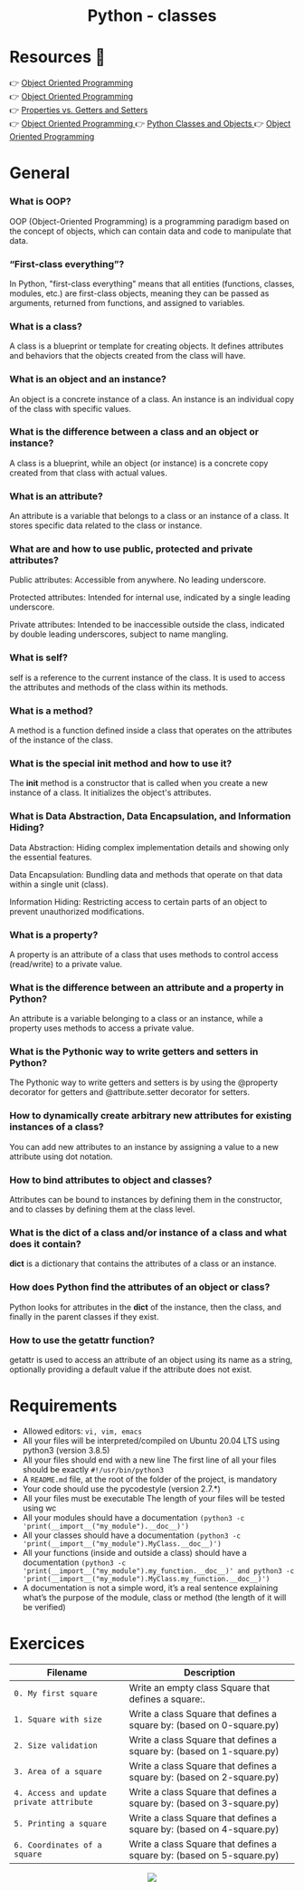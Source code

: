 <div align= "center">
  <h1>Python - classes</h1>
</div>

# Resources 👀

 👉 [Object Oriented Programming ](https://python.swaroopch.com/oop.html)  
 👉 [Object Oriented Programming ](https://python-course.eu/oop/object-oriented-programming.php)  
 👉 [Properties vs. Getters and Setters](https://python-course.eu/oop/properties-vs-getters-and-setters.php)  
 👉 [Object Oriented Programming ](https://www.youtube.com/watch?v=1AGyBuVCTeE)
 👉 [Python Classes and Objects ](https://www.youtube.com/watch?v=apACNr7DC_s)
 👉 [Object Oriented Programming ](https://www.youtube.com/watch?v=-DP1i2ZU9gk)


# General
### What is OOP?  
OOP (Object-Oriented Programming) is a programming paradigm based on the concept of objects, which can contain data and code to manipulate that data.

### “First-class everything”?
In Python, "first-class everything" means that all entities (functions, classes, modules, etc.) are first-class objects, meaning they can be passed as arguments, returned from functions, and assigned to variables.

### What is a class?
A class is a blueprint or template for creating objects. It defines attributes and behaviors that the objects created from the class will have.

### What is an object and an instance?
An object is a concrete instance of a class. An instance is an individual copy of the class with specific values.

### What is the difference between a class and an object or instance?
A class is a blueprint, while an object (or instance) is a concrete copy created from that class with actual values.

### What is an attribute?
An attribute is a variable that belongs to a class or an instance of a class. It stores specific data related to the class or instance.

### What are and how to use public, protected and private attributes?
Public attributes: Accessible from anywhere. No leading underscore.

Protected attributes: Intended for internal use, indicated by a single leading underscore.

Private attributes: Intended to be inaccessible outside the class, indicated by double leading underscores, subject to name mangling.

### What is self?
self is a reference to the current instance of the class. It is used to access the attributes and methods of the class within its methods.

### What is a method?
A method is a function defined inside a class that operates on the attributes of the instance of the class.

### What is the special init method and how to use it?
The __init__ method is a constructor that is called when you create a new instance of a class. It initializes the object's attributes.

### What is Data Abstraction, Data Encapsulation, and Information Hiding?
Data Abstraction: Hiding complex implementation details and showing only the essential features.

Data Encapsulation: Bundling data and methods that operate on that data within a single unit (class).

Information Hiding: Restricting access to certain parts of an object to prevent unauthorized modifications.

### What is a property?
A property is an attribute of a class that uses methods to control access (read/write) to a private value.

### What is the difference between an attribute and a property in Python?
An attribute is a variable belonging to a class or an instance, while a property uses methods to access a private value.

### What is the Pythonic way to write getters and setters in Python?
The Pythonic way to write getters and setters is by using the @property decorator for getters and @attribute.setter decorator for setters.

### How to dynamically create arbitrary new attributes for existing instances of a class?
You can add new attributes to an instance by assigning a value to a new attribute using dot notation.

### How to bind attributes to object and classes?
Attributes can be bound to instances by defining them in the constructor, and to classes by defining them at the class level.

### What is the dict of a class and/or instance of a class and what does it contain?
__dict__ is a dictionary that contains the attributes of a class or an instance.

### How does Python find the attributes of an object or class?
Python looks for attributes in the __dict__ of the instance, then the class, and finally in the parent classes if they exist.

### How to use the getattr function?
getattr is used to access an attribute of an object using its name as a string, optionally providing a default value if the attribute does not exist.

# Requirements

- Allowed editors: `vi, vim, emacs`
- All your files will be interpreted/compiled on Ubuntu 20.04 LTS using python3 (version 3.8.5)
- All your files should end with a new line
The first line of all your files should be exactly `#!/usr/bin/python3`
- A `README.md` file, at the root of the folder of the project, is mandatory
- Your code should use the pycodestyle (version 2.7.*)
- All your files must be executable
The length of your files will be tested using wc
- All your modules should have a documentation `(python3 -c 'print(__import__("my_module").__doc__)')`
- All your classes should have a documentation `(python3 -c 'print(__import__("my_module").MyClass.__doc__)')`
- All your functions (inside and outside a class) should have a documentation `(python3 -c 'print(__import__("my_module").my_function.__doc__)' and python3 -c 'print(__import__("my_module").MyClass.my_function.__doc__)')`
- A documentation is not a simple word, it’s a real sentence explaining what’s the purpose of the module, class or method (the length of it will be verified)

# Exercices

| Filename | Description |
| -------- | ----------- |
| `0. My first square` | Write an empty class Square that defines a square:. |
| `1. Square with size` | Write a class Square that defines a square by: (based on 0-square.py) |
| `2. Size validation` | Write a class Square that defines a square by: (based on 1-square.py)|
| `3. Area of a square` | Write a class Square that defines a square by: (based on 2-square.py)|
| `4. Access and update private attribute` | Write a class Square that defines a square by: (based on 3-square.py) |
| `5. Printing a square` | Write a class Square that defines a square by: (based on 4-square.py)|
| `6. Coordinates of a square` | Write a class Square that defines a square by: (based on 5-square.py) |



<p align="center">
  <img src="https://i.imgur.com/J1oVLId.jpeg" name="logo Holberton"/>
</p>
